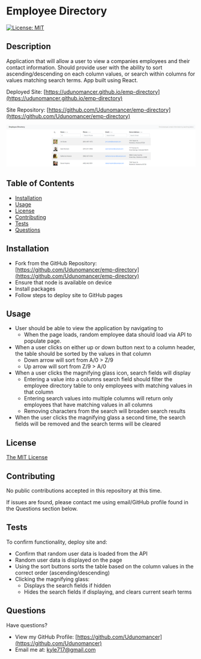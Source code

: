# Employee Directory

[![License: MIT](https://img.shields.io/badge/License-MIT-yellow.svg)](https://opensource.org/licenses/MIT)

## Description

Application that will allow a user to view a companies employees and their contact information.  Should provide user with the ability to sort ascending/descending on each column values, or search within columns for values matching search terms.  App built using React.

Deployed Site: [https://udunomancer.github.io/emp-directory](https://udunomancer.github.io/emp-directory)

Site Repository: [https://github.com/Udunomancer/emp-directory](https://github.com/Udunomancer/emp-directory)

![Image](assets/images/employee-directory-screenshot.png)

## Table of Contents
* [Installation](#installation)
* [Usage](#usage)
* [License](#license)
* [Contributing](#contributing)
* [Tests](#tests)
* [Questions](#questions)

## <a name="installation"></a> Installation

* Fork from the GitHub Repository: [https://github.com/Udunomancer/emp-directory](https://github.com/Udunomancer/emp-directory)
* Ensure that node is available on device
* Install packages
* Follow steps to deploy site to GitHub pages

## <a name="usage"></a> Usage

* User should be able to view the application by navigating to []()
    * When the page loads, random employee data should load via API to populate page.
* When a user clicks on either up or down button next to a column header, the table should be sorted by the values in that column
    * Down arrow will sort from A/0 > Z/9
    * Up arrow will sort from Z/9 > A/0
* When a user clicks the magnifying glass icon, search fields will display
    * Entering a value into a columns search field should filter the employee directory table to only employees with matching values in that column
    * Entering search values into multiple columns will return only employees that have matching values in all columns
    * Removing characters from the search will broaden search results
* When the user clicks the magnifying glass a second time, the search fields will be removed and the search terms will be cleared

## <a name="license"></a> License

[The MIT License](https://opensource.org/licenses/MIT)

## <a name="contributing"></a> Contributing

No public contributions accepted in this repository at this time.

If issues are found, please contact me using email/GitHub profile found in the Questions section below.

## <a name="tests"></a> Tests

To confirm functionality, deploy site and:
* Confirm that random user data is loaded from the API
* Random user data is displayed on the page
* Using the sort buttons sorts the table based on the column values in the correct order (ascending/descending)
* Clicking the magnifying glass:
    * Displays the search fields if hidden
    * Hides the search fields if displaying, and clears current searh terms

## <a name="questions"></a> Questions

Have questions?
* View my GitHub Profile: [https://github.com/Udunomancer](https://github.com/Udunomancer)
* Email me at: [kyle717@gmail.com](mailto:kyle717@gmail.com)